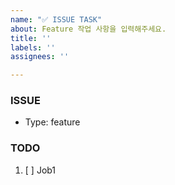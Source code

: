 ```yaml
---
name: "✅ ISSUE TASK"
about: Feature 작업 사항을 입력해주세요.
title: ''
labels: ''
assignees: ''

---
```


### ISSUE
- Type: feature

### TODO
1. [ ] Job1
